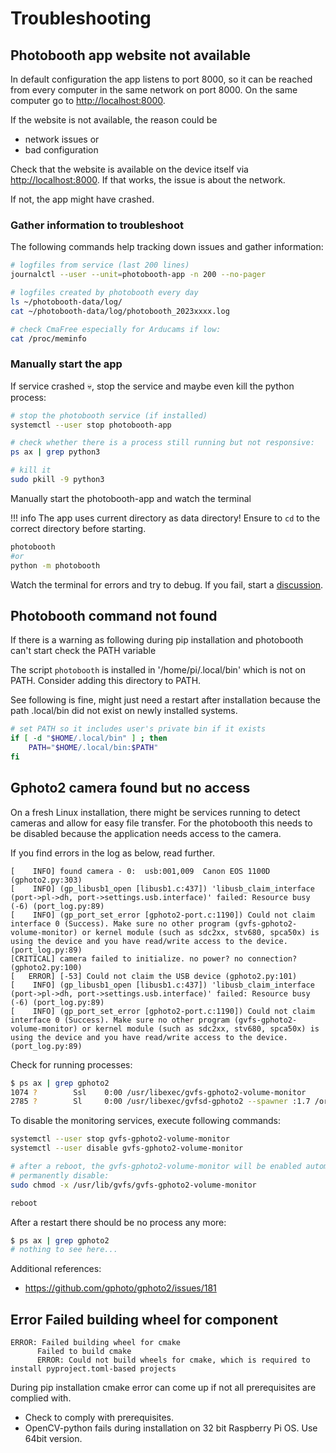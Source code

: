 # Troubleshooting

## Photobooth app website not available

In default configuration the app listens to port 8000,
so it can be reached from every computer in the same network on port 8000. On the same computer go to <http://localhost:8000>.

If the website is not available, the reason could be

- network issues or
- bad configuration

Check that the website is available on the device itself via <http://localhost:8000>.
If that works, the issue is about the network.

If not, the app might have crashed.

### Gather information to troubleshoot

The following commands help tracking down issues and gather information:

```bash
# logfiles from service (last 200 lines)
journalctl --user --unit=photobooth-app -n 200 --no-pager

# logfiles created by photobooth every day
ls ~/photobooth-data/log/
cat ~/photobooth-data/log/photobooth_2023xxxx.log

# check CmaFree especially for Arducams if low:
cat /proc/meminfo
```

### Manually start the app

If service crashed 💀, stop the service and maybe even kill the python process:

```bash
# stop the photobooth service (if installed)
systemctl --user stop photobooth-app

# check whether there is a process still running but not responsive:
ps ax | grep python3

# kill it
sudo pkill -9 python3
```

Manually start the photobooth-app and watch the terminal

!!! info
    The app uses current directory as data directory! Ensure to `cd` to the correct directory before starting.

```bash
photobooth
#or
python -m photobooth
```

Watch the terminal for errors and try to debug. If you fail, start a [discussion](https://github.com/mgrl/photobooth-app/discussions).

## Photobooth command not found

If there is a warning as following during pip installation and photobooth can't start check the PATH variable

The script `photobooth` is installed in '/home/pi/.local/bin' which is not on PATH.
Consider adding this directory to PATH.

See following is fine, might just need a restart after installation because the path .local/bin did not exist on newly installed systems.

```sh  title="~/.profile"
# set PATH so it includes user's private bin if it exists
if [ -d "$HOME/.local/bin" ] ; then
    PATH="$HOME/.local/bin:$PATH"
fi
```

## Gphoto2 camera found but no access

On a fresh Linux installation, there might be services running to detect cameras and allow for easy file transfer.
For the photobooth this needs to be disabled because the application needs access to the camera.

If you find errors in the log as below, read further.

```text
[    INFO] found camera - 0:  usb:001,009  Canon EOS 1100D (gphoto2.py:303)
[    INFO] (gp_libusb1_open [libusb1.c:437]) 'libusb_claim_interface (port->pl->dh, port->settings.usb.interface)' failed: Resource busy (-6) (port_log.py:89)
[    INFO] (gp_port_set_error [gphoto2-port.c:1190]) Could not claim interface 0 (Success). Make sure no other program (gvfs-gphoto2-volume-monitor) or kernel module (such as sdc2xx, stv680, spca50x) is using the device and you have read/write access to the device. (port_log.py:89)
[CRITICAL] camera failed to initialize. no power? no connection? (gphoto2.py:100)
[   ERROR] [-53] Could not claim the USB device (gphoto2.py:101)
[    INFO] (gp_libusb1_open [libusb1.c:437]) 'libusb_claim_interface (port->pl->dh, port->settings.usb.interface)' failed: Resource busy (-6) (port_log.py:89)
[    INFO] (gp_port_set_error [gphoto2-port.c:1190]) Could not claim interface 0 (Success). Make sure no other program (gvfs-gphoto2-volume-monitor) or kernel module (such as sdc2xx, stv680, spca50x) is using the device and you have read/write access to the device. (port_log.py:89)
```

Check for running processes:

```bash
$ ps ax | grep gphoto2
1074 ?        Ssl    0:00 /usr/libexec/gvfs-gphoto2-volume-monitor
2785 ?        Sl     0:00 /usr/libexec/gvfsd-gphoto2 --spawner :1.7 /org/gtk/gvfs/exec_spaw/2
```

To disable the monitoring services, execute following commands:

```sh
systemctl --user stop gvfs-gphoto2-volume-monitor
systemctl --user disable gvfs-gphoto2-volume-monitor 

# after a reboot, the gvfs-gphoto2-volume-monitor will be enabled automatically again :(
# permanently disable:
sudo chmod -x /usr/lib/gvfs/gvfs-gphoto2-volume-monitor

reboot
```

After a restart there should be no process any more:

```bash
$ ps ax | grep gphoto2
# nothing to see here...
```

Additional references:

- <https://github.com/gphoto/gphoto2/issues/181>

## Error Failed building wheel for component

```text
ERROR: Failed building wheel for cmake
      Failed to build cmake
      ERROR: Could not build wheels for cmake, which is required to install pyproject.toml-based projects
```

During pip installation cmake error can come up if not all prerequisites are complied with.

- Check to comply with prerequisites.
- OpenCV-python fails during installation on 32 bit Raspberry Pi OS. Use 64bit version.
